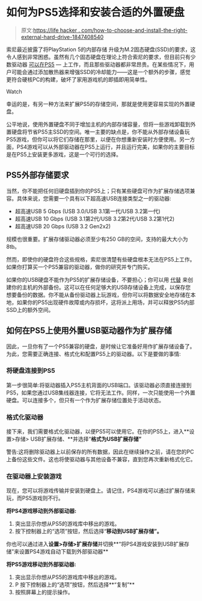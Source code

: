 # 如何为PS5选择和安装合适的外置硬盘

> 原文:[https://life hacker . com/how-to-choose-and-install-the-right-external-hard-drive-1847408540](https://lifehacker.com/how-to-choose-and-install-the-right-external-hard-drive-1847408540)

索尼最近披露了将PlayStation 5的内部存储 升级为M.2固态硬盘(SSD)的要求，这令人感到非常困惑。虽然有几个固态硬盘在理论上符合索尼的要求，但目前只有少数驱动器 [可以在PS5](https://www.videogameschronicle.com/news/ps5-architect-mark-cerny-has-revealed-his-ssd-of-choice/) — 上工作，而且那些驱动器都非常昂贵。在某些情况下，用户可能会通过添加散热器来增强SSD的冷却能力——这是一个额外的步骤，感觉更符合硬核PC的构建，破坏了家用游戏机的即插即用简单性。

Watch

幸运的是，有另一种方法来扩展PS5的存储空间，那就是使用更容易实现的外置硬盘。

公平地说，使用外置硬盘不同于增加主机的内部存储容量，但将一些游戏卸载到外置硬盘将节省PS5主SSD的空间。唯一主要的缺点是，你不能从外部存储设备玩PS5游戏，但你可以将它们存储在那里，以便在你想重新安装时方便使用。另一方面，PS4游戏可以从外部驱动器在PS5上运行，并且运行完美，如果你的主要目标是在PS5上安装更多游戏，这是一个可行的选择。

## PS5外部存储要求

当然，你不能把任何旧硬盘插到你的PS5上；只有某些硬盘可作为扩展存储选项兼容。具体来说，您需要一个具有以下超高速USB连接类型之一的驱动器:

*   超高速USB 5 Gbps (USB 3.0/USB 3.1第一代/USB 3.2第一代)
*   超高速USB 10 Gbps (USB 3.1第2代/USB 3.2第2代/USB 3.2第1代2)
*   超高速USB 20 Gbps (USB 3.2 Gen2x2)

规模也很重要。扩展存储驱动器必须至少有250 GB的空间，支持的最大大小为8tb。

然而，即使你的硬盘符合这些规格，索尼很清楚有些硬盘根本无法在PS5上工作。如果你打算买一个PS5兼容的驱动器，做你的研究并专门购买。

如果你的USB硬盘不能作为PS5的扩展存储设备，不要担心；你可以用 [代替](https://lifehacker.com/how-to-backup-and-restore-your-playstation-5-data-1847364876) 来创建你的主机的外部备份。这可以在任何足够大的USB存储设备上完成，以保存您想要备份的数据。你不能从备份驱动器上玩游戏，但你可以将数据安全地存储在本地，如果你的PS5出现硬件故障或内存损坏，这将派上用场，并可以释放PS5内部SSD上的额外空间。

## 如何在PS5上使用外置USB驱动器作为扩展存储

因此，一旦你有了一个PS5兼容的硬盘，是时候让它准备好用作扩展存储设备了。为此，您需要正确连接、格式化和配置PS5上的驱动器。以下是要做的事情:

### 将硬盘连接到PS5

第一步很简单:将驱动器插入PS5主机背面的USB端口。该驱动器必须直接连接到PS5，如果您通过USB集线器连接，它将无法工作。同样，一次只能使用一个外置硬盘。可以连接多个，但只有一个作为扩展存储位置处于活动状态。

### 格式化驱动器

接下来，我们需要格式化驱动器，以便PS5可以使用它。在你的PS5上，进入**设置>存储> USB扩展存储、**并选择“**格式为USB扩展存储”**

警告:这将删除驱动器上以前保存的所有数据，因此在继续操作之前，请在您的PC上备份这些文件。这也将使驱动器与其他设备不兼容，直到您再次重新格式化它。

### 在驱动器上安装游戏

现在，您可以将游戏传输并安装到硬盘上。请记住，PS4游戏可以通过扩展存储来玩，而PS5游戏则不行。

**将PS4游戏移动到外部驱动器:**

1.  突出显示你想从PS5的游戏库中移出的游戏。
2.  按下控制器上的“选项”按钮，然后选择“**移动到USB扩展存储”。**

你也可以通过进入**设置>存储>扩展存储**并切换**“将PS4游戏安装到USB扩展存储”来设置PS4游戏自动下载到外部驱动器**

**将PS5游戏移动到外部驱动器:**

1.  突出显示你想从PS5的游戏库中移出的游戏。
2.  P 按下控制器上的“选项”按钮，然后选择**“复制”**
3.  按照屏幕上的提示操作。